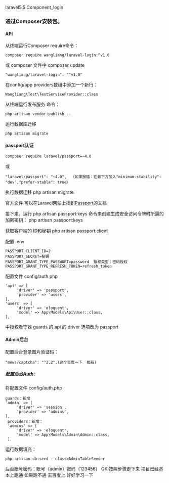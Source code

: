 laravel5.5 Component_login
### 通过Composer安装包。
#### API
从终端运行Composer require命令：
```
composer require wangliang/laravel-login:^v1.0
```
或  composer 文件中  composer update
```
"wangliang/laravel-login": "^v1.0"
```
在config/app    providers数组中添加一个新行：
```
Wangliang\Test\TestServiceProvider::class
```
从终端运行发布服务 命令：
```
php artisan vendor:publish --  
```
运行数据库迁移
```
php artisan migrate
```

#### passport认证
```
composer require laravel/passport=~4.0
```
或
```
"laravel/passport": "~4.0",  （如果报错：在最下方加入"minimum-stability": "dev","prefer-stable": true）
```
执行数据迁移
php artisan migrate

官方文件
可以在Laravel网站上找到[Passport](https://laravel-china.org/docs/laravel/5.5/passport/1309)的文档

接下来，运行 php artisan passport:keys 命令来创建生成安全访问令牌时所需的加密密钥：
php artisan passport:keys

获取客户端的 ID和秘钥
php artisan passport:client

配置  .env  
```
PASSPORT_CLIENT_ID=2
PASSPORT_SECRET=秘钥
PASSPORT_GRANT_TYPE_PASSWORT=password  授权类型：密码授权
PASSPORT_GRANT_TYPE_REFRESH_TOKEN=refresh_token  
```
配置文件 config/auth.php 
```
'api' => [
     'driver' => 'passport',
     'provider' => 'users',
],
'users' => [
     'driver' => 'eloquent',
     'model' => App\Models\Api\User::class,
],
```
中授权看守器 guards 的 api 的 driver 选项改为 passport
#### Admin后台
配置后台登录图片验证码：
```
"mews/captcha": "^2.2",(这个百度一下  都有)
```
##### 配置后台Auth:
将配置文件 config/auth.php 
```
guards：新增
'admin' => [
     'driver' => 'session',
     'provider' => 'admins',
],
 providers：新增：
 'admins' => [
     'driver' => 'eloquent',
     'model' => App\Models\Admin\Admin::class,
 ],
 ```
 运行数据填充：
 ```
 php artisan db:seed --class=AdminTableSeeder
 ```
后台账号密码：账号（admin）密码（123456）
OK 按照步骤走下来  项目已经基本上跑通  如果跑不通  去百度上  好好学习一下
